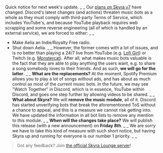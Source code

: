Quick notice for next week's update.
_ _
Our [plans on Skyra v7](https://skyra.notion.site/Skyra-v7-922ba06004654142a7b63347a92513a8) have changed. Discord's latest changes (and actions) threaten music bots as a whole as they must comply with third-party Terms of Service, which includes YouTube's, and because YouTube playback requires web scrapping and some reverse engineering (all of which is handled by an external service), we are forced to either:
_ _
- Make Aelia an Indie/Royalty Free radio.
- Shut down Aelia.
_ _
However, the former comes with a lot of issues, and is no better than playing a 24/7 live from YouTube (e.g. [Lofi Girl](https://www.youtube.com/watch?v=5qap5aO4i9A)) or Twitch (e.g. [Monstercat](https://www.twitch.tv/monstercat)). After all, what makes music bots valuable is the fact that they are able to play anything the users want, e.g. to share a song somebody loves to their friends. And as such, __we will go for the latter__.
_ _
**What are the replacements?** At the moment, Spotify Premium allows you to play a lot of songs without ads, and has about as much control as most of the current music bots. In the future, we may see "Watch Together" in Discord, which is in essence, YouTube within Discord, and goes one step further by allowing videos to be shared.
_ _
**What about Skyra?** We will __remove the music module__, all of it. Discord has started unverifying bots that break the aforementioned ToS without a chance to appeal, and this is a measure we cannot risk getting into. We have updated the information in all bot lists to remove any mention to this module.
_ _
**When will the changes take place?** We will publish this release (with a new announcement) on __Friday 8th__.
_ _
We are sorry we have to take this kind of measure with such short notice, but having Skyra up and running for everyone is our number 1 priority.
_ _
> Got any feedback? Join [the official Skyra Lounge server](https://join.skyra.pw)!
